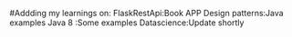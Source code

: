 #Addding my learnings on:
FlaskRestApi:Book APP
Design patterns:Java examples
Java 8 :Some examples
Datascience:Update shortly
